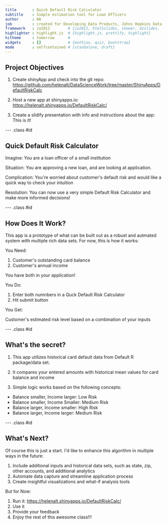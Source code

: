 ```yaml
---
title       : Quick Default Risk Calculator
subtitle    : Simple estimation tool for Loan Officers
author      : HA 
job         : created for Developing Data Products, Johns Hopkins Data Science Specialization
framework   : io2012        # {io2012, html5slides, shower, dzslides, ...}
highlighter : highlight.js  # {highlight.js, prettify, highlight}
hitheme     : tomorrow      # 
widgets     : []            # {mathjax, quiz, bootstrap}
mode        : selfcontained # {standalone, draft}
---
```


## Project Objectives

1. Create shinyApp and check into the git repo:
https://github.com/helenalt/DataScienceWork/tree/master/ShinyApps/DefaultRiskCalc

2. Host a new app at shinyapps.io: 
   https://helenalt.shinyapps.io/DefaultRiskCalc/

3. Create a slidify presentation with info and instructions about the app: This is it!


--- .class #id 

## Quick Default Risk Calculator

Imagine:  You are a loan officer of a small institution

Situation: You are approving a new loan, and are looking at application.

Complication: You're worried about customer's default risk and would like a quick way to check your intuition
  
Resolution:  You can now use a very simple Default Risk Calculator and make more informed decisions!

--- .class #id 

## How Does It Work?

This app is a prototype of what can be built out as a robust and autmated system with multiple rich data sets. For now, this is how it works:

You Need:

1. Customer's outstanding card balance
2. Customer's annual income

You have both in your application!

You Do:

1. Enter both numnbers in a Quck Default Risk Calculator
2. Hit submit button

You Get:

Customer's estimated risk level based on a combination of your inputs 

--- .class #id

## What's the secret?

1. This app utilizes historical card default data from Default R package/data set.

2. It compares your entered amounts with historical mean values for card balance and income

3. Simple logic works based on the following concepts:

* Balance smaller, Income larger: Low Risk
* Balance smaller, Income Smaller: Medium Risk
* Balance larger, Income smaller: High Risk
* Balance larger, Income larger: Medium Risk

--- .class #id 

## What's Next?

Of course this is just a start. I'd like to enhance this algorithm in multiple ways in the future:

1. Include additional inputs and historical data sets, such as state, zip, other accounts, and additional analytics
2. Automate data capture and streamline application process
3. Create insightful visualizations and what-if analysis tools

But for Now:

1. Run it: https://helenalt.shinyapps.io/DefaultRiskCalc/
2. Use it
3. Provide your feedback
4. Enjoy the rest of this awesome class!!!
